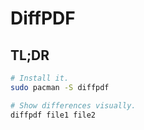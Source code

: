 # DiffPDF

## TL;DR

```sh
# Install it.
sudo pacman -S diffpdf

# Show differences visually.
diffpdf file1 file2
```
